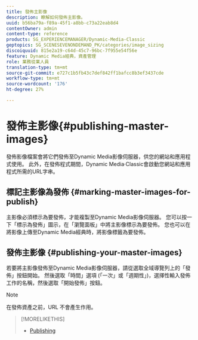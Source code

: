 ```yaml
---
title: 發佈主影像
description: 瞭解如何發佈主影像。
uuid: b56ba79a-f89a-45f1-a8bb-c73a22eab8d4
contentOwner: admin
content-type: reference
products: SG_EXPERIENCEMANAGER/Dynamic-Media-Classic
geptopics: SG_SCENESEVENONDEMAND_PK/categories/image_sizing
discoiquuid: 815e2a19-c64d-45c7-96bc-7f955e54f56e
feature: Dynamic Media經典，資產管理
role: 業務從業人員
translation-type: tm+mt
source-git-commit: e727c1b5fb43c7def842ff1bafcc8b3ef3437cde
workflow-type: tm+mt
source-wordcount: '176'
ht-degree: 27%

---
```



# 發佈主影像{#publishing-master-images}

發佈影像檔案會將它們發佈至Dynamic Media影像伺服器，供您的網站和應用程式使用。 此外，在發佈程式期間，Dynamic Media·Classic會啟動您網站和應用程式所需的URL字串。

## 標記主影像為發佈 {#marking-master-images-for-publish}

主影像必須標示為要發佈，才能複製至Dynamic Media影像伺服器。 您可以按一下「標示為發佈」圖示，在「瀏覽面板」中將主影像標示為要發佈。 您也可以在將影像上傳至Dynamic Media經典時，將影像標籤為要發佈。

## 發佈主影像 {#publishing-your-master-images}

若要將主影像發佈至Dynamic Media影像伺服器，請從選取全域導覽列上的「發佈」按鈕開始。 然後選取「時間」選項 (「一次」或「週期性」)，選擇性輸入發佈工作的名稱，然後選取「開始發佈」按鈕。

>[!NOTE]
>
>在發佈資產之前，URL 不會產生作用。

>[!MORELIKETHIS]
>
>* [Publishing](publishing-files.md#publishing_files)

